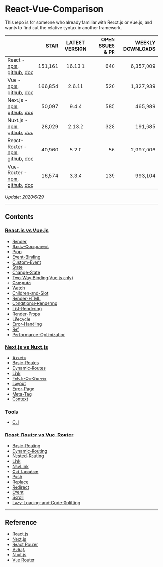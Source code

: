 # React-Vue-Comparison


This repo is for someone who already familiar with React.js or Vue.js, and wants to find out the relative syntax in another framework.

 |  | STAR | LATEST VERSION | OPEN ISSUES & PR | WEEKLY DOWNLOADS | 
 | :--- | ---: | :---: | ---: | ---: | 
 | React - [npm](https://www.npmjs.com/package/react), [github](https://github.com/facebook/react), [doc](https://reactjs.org/docs/getting-started.html) | 151,161 | 16.13.1 | 640 | 6,357,009
Vue - [npm](https://www.npmjs.com/package/vue), [github](https://github.com/vuejs/vue), [doc](https://vuejs.org/v2/guide/l) | 166,854 | 2.6.11 | 520 | 1,327,939
Next.js - [npm](https://www.npmjs.com/package/next), [github](https://github.com/vercel/next.js), [doc](https://nextjs.org/docs/getting-started) | 50,097 | 9.4.4 | 585 | 465,989
Nuxt.js - [npm](https://www.npmjs.com/package/nuxt), [github](https://github.com/nuxt/nuxt.js), [doc](https://nuxtjs.org/guide) | 28,029 | 2.13.2 | 328 | 191,685
React-Router - [npm](https://www.npmjs.com/package/react-router), [github](https://github.com/ReactTraining/react-router), [doc](https://reacttraining.com/react-router/web/guides/quick-start) | 40,960 | 5.2.0 | 56 | 2,997,006
Vue-Router - [npm](https://www.npmjs.com/package/vue-router), [github](https://github.com/vuejs/vue-router), [doc](https://router.vuejs.org/guide) | 16,574 | 3.3.4 | 139 | 993,104 | 


_Update: 2020/6/29_


---

## Contents

### [React.js vs Vue.js](/CORE.md)


 - [Render](/CORE.md#render)
 - [Basic-Component](/CORE.md#basic-component)
 - [Prop](/CORE.md#prop)
 - [Event-Binding](/CORE.md#event-binding)
 - [Custom-Event](/CORE.md#custom-event)
 - [State](/CORE.md#state)
 - [Change-State](/CORE.md#change-state)
 - [Two-Way-Binding(Vue.js only)](/CORE.md#two-way-binding)
 - [Compute](/CORE.md#compute)
 - [Watch](/CORE.md#watch)
 - [Children-and-Slot](/CORE.md#children-and-slot)
 - [Render-HTML](/CORE.md#render-html)
 - [Conditional-Rendering](/CORE.md#conditional-rendering)
 - [List-Rendering](/CORE.md#list-rendering)
 - [Render-Props](/CORE.md#render-props)
 - [Lifecycle](/CORE.md#lifecycle)
 - [Error-Handling](/CORE.md#error-handling)
 - [Ref](/CORE.md#ref)
 - [Performance-Optimization](/CORE.md#performance-optimization)

### [Next.js vs Nuxt.js](/SSR.md)


 - [Assets](/SSR.md#assets)
 - [Basic-Routes](/SSR.md#basic-routes)
 - [Dynamic-Routes](/SSR.md#dynamic-routes)
 - [Link](/SSR.md#link)
 - [Fetch-On-Server](/SSR.md#fetch-on-server)
 - [Layout](/SSR.md#layout)
 - [Error-Page](/SSR.md#error-page)
 - [Meta-Tag](/SSR.md#meta-tag)
 - [Context](/SSR.md#context)

### Tools


 - [CLI](/CLI.md)

### [React-Router vs Vue-Router](/ROUTER.md)


 - [Basic-Routing](/ROUTER.md#Basic-Routing)
 - [Dynamic-Routing](/ROUTER.md#Dynamic-Routing)
 - [Nested-Routing](/ROUTER.md#Nested-Routing)
 - [Link](/ROUTER.md#Link)
 - [NavLink](/ROUTER.md#NavLink)
 - [Get-Location](/ROUTER.md#Get-Location)
 - [Push](/ROUTER.md#Push)
 - [Replace](/ROUTER.md#Replace)
 - [Redirect](/ROUTER.md#Redirect)
 - [Event](/ROUTER.md#Event)
 - [Scroll](/ROUTER.md#Scroll)
 - [Lazy-Loading-and-Code-Splitting](/ROUTER.md#Lazy-Loading-and-Code-Splitting)


---

## Reference


 - [React.js](https://reactjs.org/docs/getting-started.html)
 - [Next.js](https://nextjs.org/docs/getting-started)
 - [React Router](https://reacttraining.com/react-router/web/guides/quick-start)
 - [Vue.js](https://vuejs.org/v2/guide/#Getting-Started)
 - [Nuxt.js](https://nuxtjs.org/guide/installation)
 - [Vue Router](https://router.vuejs.org/guide/)
